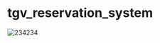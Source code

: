 # tgv_reservation_system
![234234](https://user-images.githubusercontent.com/71299705/116204007-45448f80-a777-11eb-89c5-0dc03c1f6a2a.PNG)
